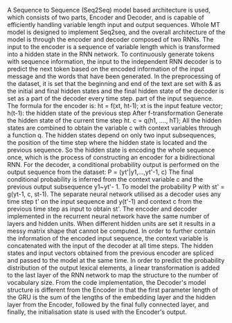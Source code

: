A Sequence to Sequence (Seq2Seq) model based architecture is used, which consists of two parts, Encoder and Decoder, and is capable of efficiently handling variable length input and output sequences.
Whole MT model is designed to implement Seq2seq, and the overall architecture of the model is through the encoder and decoder composed of two RNNs. The input to the encoder is a sequence of variable length which is transformed into a hidden state in the RNN network. To continuously generate tokens with sequence information, the input to the independent RNN decoder is to predict the next token based on the encoded information of the input message and the words that have been generated. In the preprocessing of the dataset, it is set that the beginning and end of the text are set with <bos>&<eos> as the initial and final hidden states and the final hidden state of the decoder is set as a part of the decoder every time step. part of the input sequence.
The formula for the encoder is:  ht = f(xt, ht-1);  xt is the input feature vector; h(t-1): the hidden state of the previous step After f-transformation Generate the hidden state of the current time step ht.
        c = q(h1, ...., hT); 
All the hidden states are combined to obtain the variable c with context variables through a function q. 
The hidden states depend on only two input subsequences, the position of the time step where the hidden state is located and the previous sequence. So the hidden state is encoding the whole sequence once, which is the process of constructing an encoder for a bidirectional RNN.
For the decoder, a conditional probability output is performed on the output sequence from the dataset:
  P = (yt'|y1,...,yt'-1, c)
The final conditional probability is inferred from the context variable c and the previous output subsequence y1~yt'- 1. To model the probability P with st' = g(yt-1, c, st-1).
The separate neural network utilised as a decoder uses any time step t' on the input sequence and y(t'-1) and context c from the previous time step as input to obtain st'.
The encoder and decoder implemented in the recurrent neural network have the same number of layers and hidden units. When different hidden units are set it results in a messy matrix shape that cannot be computed.
In order to further contain the information of the encoded input sequence, the context variable is concatenated with the input of the decoder at all time steps. The hidden states and input vectors obtained from the previous encoder are spliced and passed to the model at the same time. In order to predict the probability distribution of the output lexical elements, a linear transformation is added to the last layer of the RNN network to map the structure to the number of vocabulary size.
From the code implementation, the Decoder's model structure is different from the Encoder in that the first parameter length of the GRU is the sum of the lengths of the embedding layer and the hidden layer from the Encoder, followed by the final fully connected layer, and finally, the initialisation state is used with the Encoder's output.


